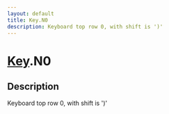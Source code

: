 ```yaml
---
layout: default
title: Key.N0
description: Keyboard top row 0, with shift is ')'
---
```

# [Key]({{site.url}}/Pages/Reference/Key.html).N0

## Description
Keyboard top row 0, with shift is ')'

